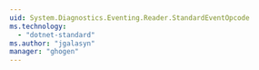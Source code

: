 ```yaml
---
uid: System.Diagnostics.Eventing.Reader.StandardEventOpcode
ms.technology: 
  - "dotnet-standard"
ms.author: "jgalasyn"
manager: "ghogen"
---
```

